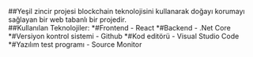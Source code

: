 ##Yeşil zincir projesi blockchain teknolojisini kullanarak doğayı korumayı sağlayan bir web tabanlı bir projedir.
<br>
##Kullanılan Teknolojiler:
*#Frontend - React
*#Backend - .Net Core
*#Versiyon kontrol sistemi - Github
*#Kod editörü - Visual Studio Code
*#Yazılım test programı - Source Monitor
<br>
